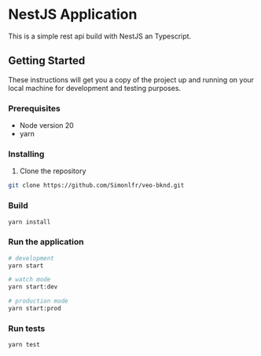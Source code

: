 # NestJS Application

This is a simple rest api build with NestJS an Typescript.

## Getting Started

These instructions will get you a copy of the project up and running on your local machine for development and testing purposes.

### Prerequisites

- Node version 20
- yarn

### Installing

1. Clone the repository

```bash
git clone https://github.com/Simonlfr/veo-bknd.git
```

### Build

```bash
yarn install
```

### Run the application

```bash
# development
yarn start

# watch mode
yarn start:dev

# production mode
yarn start:prod
```

### Run tests

```bash
yarn test
```
